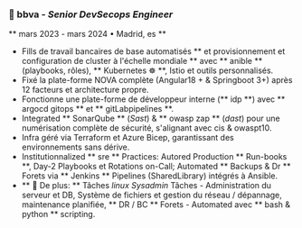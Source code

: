 ### 🏦 bbva - _Senior DevSecops Engineer_

** mars 2023 - mars 2024 • Madrid, es **

- Fills de travail bancaires de base automatisés ** et provisionnement et configuration de cluster à
  l'échelle mondiale ** avec ** anible ** (playbooks, rôles), ** Kubernetes ☸️ **, Istio et outils
  personnalisés.
- Fixé la plate-forme NOVA complète (Angular18 + & Springboot 3+) après 12 facteurs et architecture
  propre.
- Fonctionne une plate-forme de développeur interne (** idp **) avec ** argocd gitops ** et **
  gitLabpipelines **.
- Integrated ** SonarQube ** (_Sast_) & ** owasp zap ** (_dast_) pour une numérisation complète de
  sécurité, s'alignant avec cis & owaspt10.
- Infra géré via Terraform et Azure Bicep, garantissant des environnements sans dérive.
- Institutionnalized ** sre ** Practices: Autored Production ** Run-books **, Day-2 Playbooks et
  Rotations on-Call; Automated ** Backups & Dr ** Forets via ** Jenkins ** Pipelines (SharedLibrary)
  intégrés à Ansible.
- ** 🔧 De plus: ** Tâches _linux Sysadmin_ Tâches - Administration du serveur et DB, Système de
  fichiers et gestion du réseau / dépannage, maintenance planifiée, ** DR / BC ** Forets - Automated
  avec ** bash & python ** scripting.
